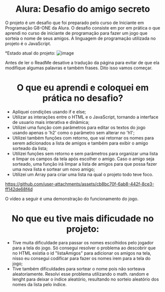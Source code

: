 <h1 align="center"> Alura: Desafio do amigo secreto </h1>

O projeto é um desafio que foi preparado pelo curso de Iniciante em Programação G8-ONE da Alura. O desafio consiste em por em prática o que aprendi no curso de iniciante de programação para fazer um jogo que sorteia o nome de seus amigos. A linguagem de programação utilizada no projeto é o JavaScript.

°Estado atual do projeto:
![image](https://github.com/user-attachments/assets/9003ffad-665f-4887-bce4-249d3dd2aea8)

Antes de ler o ReadMe desative a tradução da página para evitar de que ela modifique algumas palavras e também frases. Dito isso vamos começar.  

<h1 align="center"> O que eu aprendi e coloquei em prática no desafio? </h1>

* Apliquei condições usando if e else;
* Utilizar as interações entre o HTML e o JavaScript, tornando a interface de usuario mais interativa e dinâmica;
* Utilizei uma função com parâmetros para editar os textos do jogo usando apenas o 'h2' como o parâmetro sem alterar no 'h1';
* Utilizei também funções com retorno, que vai retornar os nomes para serem adicionados a lista de amigos e também para exibir o amigo sorteado da lista;
* Utilizei funções sem retorno e sem parâmetros para organizar uma lista e limpar os campos da tela após escolher o amigo. Caso o amigo seja sorteado, uma função irá limpar a lista de amigos para que possa fazer uma nova lista e sortear um novo amigo;
* Utilizei um Array para criar uma lista na qual o projeto todo teve foco.




https://github.com/user-attachments/assets/cb8bc70f-6ab8-442f-8ce3-ff142de68f4d

O vídeo a seguir é uma demonstração do funcionamento do jogo.


<h1 align="center"> No que eu tive mais dificudade no projeto: </h1>

* Tive muita dificuldade para passar os nomes escolhidos pelo jogador para a tela do jogo. Só consegui resolver o problema ao descobrir que no HTML existia o id "listaAmigos" para adicionar os amigos na tela, nisso eu consegui codificar para fazer os nomes irem para a tela do jogo;
* Tive também dificuldades para sortear o nome pois não sorteava aleatoriamente. Resolvi esse problema utilizando o math. random e lenght para deixar o índice aleatório, resultando no sorteio aleatório dos nomes da lista pelo índice.



